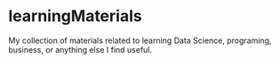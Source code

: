 # learningMaterials
My collection of materials related to learning Data Science, programing, business, or anything else I find useful. 
